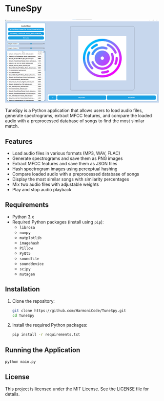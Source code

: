# TuneSpy

![alt text](./Styles/image.png)

TuneSpy is a Python application that allows users to load audio files, generate spectrograms, extract MFCC features, and compare the loaded audio with a preprocessed database of songs to find the most similar match.

## Features

- Load audio files in various formats (MP3, WAV, FLAC)
- Generate spectrograms and save them as PNG images
- Extract MFCC features and save them as JSON files
- Hash spectrogram images using perceptual hashing
- Compare loaded audio with a preprocessed database of songs
- Display the most similar songs with similarity percentages
- Mix two audio files with adjustable weights
- Play and stop audio playback

## Requirements

- Python 3.x
- Required Python packages (install using `pip`):
  - `librosa`
  - `numpy`
  - `matplotlib`
  - `imagehash`
  - `Pillow`
  - `PyQt5`
  - `soundfile`
  - `sounddevice`
  - `scipy`
  - `mutagen`

## Installation

1. Clone the repository:
   ```sh
   git clone https://github.com/HarmoniCode/TuneSpy.git
   cd TuneSpy
   ```

2. Install the required Python packages:
   ```sh
   pip install -r requirements.txt
   ```

## Running the Application

```sh
python main.py
```

## License

This project is licensed under the MIT License. See the LICENSE file for details.
